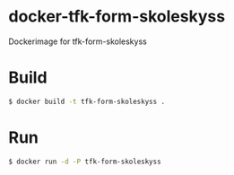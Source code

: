 # docker-tfk-form-skoleskyss
Dockerimage for tfk-form-skoleskyss

# Build

```sh
$ docker build -t tfk-form-skoleskyss .
```

# Run
```sh
$ docker run -d -P tfk-form-skoleskyss
```